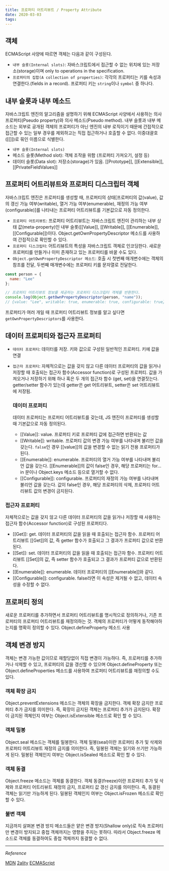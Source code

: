 ```yaml
---
title: 프로퍼티 어트리뷰트 / Property Attribute
date: 2020-03-03
tags:
---
```


## 객체

ECMAScript 사양에 따르면 객체는 다음과 같이 구성된다.

- `내부 슬롯(Internal slots)`: 자바스크립트에서 접근할 수 없는 위치에 있는 저장소(storage)이며 only to operations in the specification.
- `프로퍼티의 집합(A collection of properties)`: 각각의 프로퍼티는 키를 속성과 연결한다.(fields in a record). 프로퍼티 키는 `string`이나 `symbol` 중 하나다.

## 내부 슬롯과 내부 메소드

자바스크립트 엔진의 알고리즘을 설명하기 위해 ECMAScript 사양에서 사용하는 의사 프로퍼티(Pseudo property)와 의사 메소드(Pseudo method). 내부 슬롯과 내부 메소드는 외부로 공개된 객체의 프로퍼티가 아닌 엔진의 내부 로직이기 때문에 간접적으로 접근할 수 있는 일부 경우를 제외하고는 직접 접근하거나 호출할 수 없다. 이중대괄호([[]])로 묶인 이름으로 식별한다.

- `내부 슬롯(Internal slots)`
- 메소드 슬롯(Method slot): 객체 조작을 위함 (프로퍼티 가져오기, 설정 등)
- 데이터 슬롯(Data slot): 저장소(storage)가 있음. [[Prototype]], [[Extensible]], [[PrivateFieldValues]]

## 프로퍼티 어트리뷰트와 프로퍼티 디스크립터 객체

자바스크립트 엔진은 프로퍼티를 생성할 때, 프로퍼티의 상태[프로퍼티의 값(value), 값의 갱신 가능 여부(writable), 열거 가능 여부(enumerable), 재정의 가능 여부(configurable)]를 나타내는 프로퍼티 어트리뷰트를 기본값으로 자동 정의한다.

- `프로퍼티 어트리뷰트`: 프로퍼티 어트리뷰트는 자바스크립트 엔진이 관리하는 내부 상태 값(meta-property)인 내부 슬롯([[Value]], [[Writable]], [[Enumerable]], [[Configurable]])이다. Object.getOwnPropertyDescriptor 메소드를 사용하여 간접적으로 확인할 수 있다.
- `프로퍼티 디스크립터`: 어트리뷰트의 특성을 자바스크립트 객체로 인코딩한다. 새로운 프로퍼티를 만들거나 이미 존재하고 있는 프로퍼티를 바꿀 수도 있다.
- `Object.getOwnPropertyDescriptor 메소드`: 호출 시 첫번째 매개변수에는 객체의 참조를 전달, 두번째 매개변수에는 프로퍼티 키를 문자열로 전달한다.

```javascript
const person = {
  name: "Lee"
};

// 프로퍼티 어트리뷰트 정보를 제공하는 프로퍼티 디스크립터 객체를 반환한다.
console.log(Object.getOwnPropertyDescriptor(person, "name"));
// {value: "Lee", writable: true, enumerable: true, configurable: true}
```

프로퍼티가 여러 개일 때 프로퍼티 어트리뷰트 정보를 알고 싶다면 `getOwnPropertyDescriptors`를 사용한다.

## 데이터 프로퍼티와 접근자 프로퍼티

- `데이터 프로퍼티`: 데이터를 저장. 키와 값으로 구성된 일반적인 프로퍼티. 키에 값을 연결
- `접근자 프로퍼티`: 자체적으로는 값을 갖지 않고 다른 데이터 프로퍼티의 값을 읽거나 저장할 때 호출되는 접근자 함수(Accessor function)로 구성된 프로퍼티. 값을 가져오거나 저장하기 위해 하나 혹은 두 개의 접근자 함수 (get, set)을 연결짓는다.
  getter/setter 함수가 있는데 getter은 get 어트리뷰트, setter은 set 어트리뷰트에 저장됨.

  ### 데이터 프로퍼티

  데이터 프로퍼티는 프로퍼티 어트리뷰트를 갖는데, JS 엔진이 프로퍼티를 생성할 때 기본값으로 자동 정의된다.

  - [[Value]]: value. 프로퍼티 키로 프로퍼티 값에 접근하면 반환되는 값
  - [[Writable]]: writable. 프로퍼티 값의 변경 가능 여부를 나타내며 불리언 값을 갖는다. `false`인 경우 [[value]]의 값을 변경할 수 없는 읽기 전용 프로퍼티가 된다.
  - [[Enumerable]]: enumerable. 프로퍼티의 열거 가능 여부를 나타내며 불리언 값을 갖는다. [[Enumerable]]의 값이 false인 경우, 해당 프로퍼티는 for…in 문이나 Object.keys 메소드 등으로 열거할 수 없다.
  - [[Configurable]]: configurable. 프로퍼티의 재정의 가능 여부를 나타내며 불리언 값을 갖는다. 값이 false인 경우, 해당 프로퍼티의 삭제, 프로퍼티 어트리뷰트 값의 변경이 금지된다.

### 접근자 프로퍼티

자체적으로는 값을 갖지 않고 다른 데이터 프로퍼티의 값을 읽거나 저장할 때 사용하는 접근자 함수(Accessor function)로 구성된 프로퍼티다.

- [[Get]]: get. 데이터 프로퍼티의 값을 읽을 때 호출되는 접근자 함수. 프로퍼티 어트리뷰트 [[Get]]의 값, 즉 getter 함수가 호출되고 그 결과가 프로퍼티 값으로 반환된다.
- [[Set]]: set. 데이터 프로퍼티의 값을 읽을 때 호출되는 접근자 함수. 프로퍼티 어트리뷰트 [[Set]]의 값, 즉 setter 함수가 호출되고 그 결과가 프로퍼티 값으로 반환된다.
- [[Enumerable]]: enumerable. 데이터 프로퍼티의 [[Enumerable]]와 같다.
- [[Configurable]]: configurable. false라면 이 속성은 제거될 수 없고, 데이터 속성을 수정할 수 없다.

## 프로퍼티 정의

새로운 프로퍼티를 추가하면서 프로퍼티 어트리뷰트를 명시적으로 정의하거나, 기존 프로퍼티의 프로퍼티 어트리뷰트를 재정의하는 것. 객체의 프로퍼티가 어떻게 동작해야하는지를 명확히 정의할 수 있다. Object.defineProperty 메소드 사용

## 객체 변경 방지

객체는 변경 가능한 값이므로 재할당없이 직접 변경이 가능하다. 즉, 프로퍼티를 추가하거나 삭제할 수 있고, 프로퍼티의 값을 갱신할 수 있으며 Object.defineProperty 또는 Object.defineProperties 메소드를 사용하여 프로퍼티 어트리뷰트를 재정의할 수도 있다.

### 객체 확장 금지

Object.preventExtensions 메소드는 객체의 확장을 금지한다. 객체 확장 금지란 프로퍼티 추가 금지를 의미한다. 즉, 확장이 금지된 객체는 프로퍼티 추가가 금지된다. 확장이 금지된 객체인지 여부는 Object.isExtensible 메소드로 확인 할 수 있다.

### 객체 밀봉

Object.seal 메소드는 객체를 밀봉한다. 객체 밀봉(seal)이란 프로퍼티 추가 및 삭제와 프로퍼티 어트리뷰트 재정의 금지를 의미한다. 즉, 밀봉된 객체는 읽기와 쓰기만 가능하게 된다. 밀봉된 객체인지 여부는 Object.isSealed 메소드로 확인 할 수 있다.

### 객체 동결

Object.freeze 메소드는 객체를 동결한다. 객체 동결(freeze)이란 프로퍼티 추가 및 삭제와 프로퍼티 어트리뷰트 재정의 금지, 프로퍼티 값 갱신 금지를 의미한다. 즉, 동결된 객체는 읽기만 가능하게 된다. 밀봉된 객체인지 여부는 Object.isFrozen 메소드로 확인 할 수 있다.

### 불변 객체

지금까지 살펴본 변경 방지 메소드들은 얕은 변경 방지(Shallow only)로 직속 프로퍼티만 변경이 방지되고 중첩 객체까지는 영향을 주지는 못하다. 따라서 Object.freeze 메소드로 객체를 동결하여도 중첩 객체까지 동결할 수 없다.

---

_Reference_

[MDN](https://developer.mozilla.org/ko/docs/Web/JavaScript/Data_structures)
[2ality](https://2ality.com/2019/11/object-property-attributes.html)
[ECMAScript](http://ecma-international.org/ecma-262/10.0/#sec-object-internal-methods-and-internal-slots)
